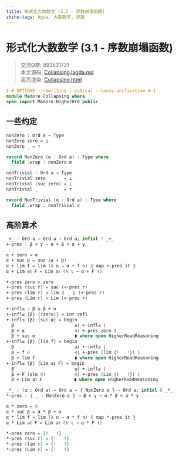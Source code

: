 ```yaml
---
title: 形式化大数数学 (3.1 - 序数崩塌函数)
zhihu-tags: Agda, 大数数学, 序数
---
```


# 形式化大数数学 (3.1 - 序数崩塌函数)

> 交流Q群: 893531731  
> 本文源码: [Collapsing.lagda.md](httrsps://github.com/choukh/agda-googology/blob/main/src/Madore/Collapsing.lagda.md)  
> 高亮渲染: [Collapsing.html](httrsps://choukh.github.io/agda-googology/Madore.Collapsing.html)  

```agda
{-# OPTIONS --rewriting --cubical --lossy-unification #-}
module Madore.Collapsing where
open import Madore.HigherOrd public
```

## 一些约定

```agda
nonZero : Ord a → Type
nonZero zero = ⊥
nonZero _ = ⊤

record NonZero (α : Ord a) : Type where
  field .wrap : nonZero α
```

```agda
nonTrivial : Ord a → Type
nonTrivial zero       = ⊥
nonTrivial (suc zero) = ⊥
nonTrivial _          = ⊤

record NonTrivial (α : Ord a) : Type where
  field .wrap : nonTrivial α
```

## 高阶算术

```agda
_+_ : Ord a → Ord a → Ord a; infixl 7 _+_
+-pres : β < γ → α + β < α + γ

α + zero = α
α + suc β = suc (α + β)
α + lim f = lim (λ n → α + f n) ⦃ map +-pres it ⦄
α + Lim aℓ F = Lim aℓ (λ ι → α + F ι)

+-pres zero = zero
+-pres (suc r) = suc (+-pres r)
+-pres (lim r) = lim ⦃ _ ⦄ (+-pres r)
+-pres (Lim r) = Lim (+-pres r)
```

```agda
+-infl≤ : β ≤ β + α
+-infl≤ {β} {(zero)} = inr refl
+-infl≤ {β} {suc α} = begin
  β                       ≤⟨ +-infl≤ ⟩
  β + α                   <⟨ +-pres zero ⟩
  β + suc α               ∎ where open HigherRoadReasoning
+-infl≤ {β} {lim f} = begin
  β                       ≤⟨ +-infl≤ ⟩
  β + f 0                 <⟨ +-pres (lim {!   !}) ⟩
  β + lim f               ∎ where open HigherRoadReasoning
+-infl≤ {β} {Lim aℓ F} = begin
  β                       ≤⟨ +-infl≤ ⟩
  β + F (elm 0)           <⟨ +-pres (Lim {!   !}) ⟩
  β + Lim aℓ F            ∎ where open HigherRoadReasoning
```

```agda
_*_ : (α : Ord a) → Ord a → ⦃ NonZero α ⦄ → Ord a; infixl 8 _*_
*-pres : ⦃ _ : NonZero α ⦄ → β < γ → α * β < α * γ

α * zero = 0
α * suc β = α * β + α
α * lim f = lim (λ n → α * f n) ⦃ map *-pres it ⦄
α * Lim aℓ F = Lim aℓ (λ ι → α * F ι)

*-pres zero = {!   !}
*-pres (suc r) = {!   !}
*-pres (lim r) = {!   !}
*-pres (Lim r) = {!   !}
```
